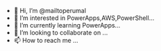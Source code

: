 - 👋 Hi, I’m @mailtoperumal
- 👀 I’m interested in PowerApps,AWS,PowerShell...
- 🌱 I’m currently learning PowerApps...
- 💞️ I’m looking to collaborate on ...
- 📫 How to reach me ...

<!---
mailtoperumal/mailtoperumal is a ✨ special ✨ repository because its `README.md` (this file) appears on your GitHub profile.
You can click the Preview link to take a look at your changes.
--->
